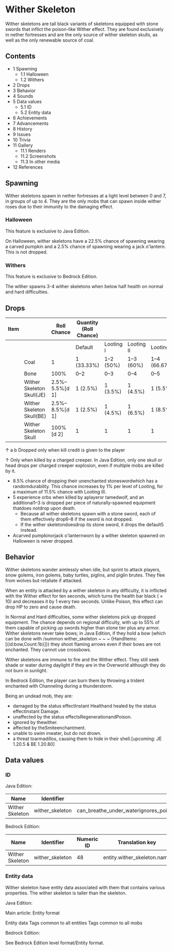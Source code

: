 # Wither Skeleton
Wither skeletons are tall black variants of skeletons equipped with stone swords that inflict the poison-like Wither effect. They are found exclusively in nether fortresses and are the only source of wither skeleton skulls, as well as the only renewable source of coal.

## Contents
- 1 Spawning
	- 1.1 Halloween
	- 1.2 Withers
- 2 Drops
- 3 Behavior
- 4 Sounds
- 5 Data values
	- 5.1 ID
	- 5.2 Entity data
- 6 Achievements
- 7 Advancements
- 8 History
- 9 Issues
- 10 Trivia
- 11 Gallery
	- 11.1 Renders
	- 11.2 Screenshots
	- 11.3 In other media
- 12 References

## Spawning
Wither skeletons spawn in nether fortresses at a light level between 0 and 7, in groups of up to 4. They are the only mobs that can spawn inside wither roses due to their immunity to the damaging effect.

### Halloween

  

This feature is exclusive to  Java Edition. 


On Halloween, wither skeletons have a 22.5% chance of spawning wearing a carved pumpkin and a 2.5% chance of spawning wearing a jack o'lantern. This is not dropped.

### Withers

  

This feature is exclusive to  Bedrock Edition. 


The wither spawns 3-4 wither skeletons when below half health on normal and hard difficulties.

## Drops
| Item |                           | Roll Chance    | Quantity (Roll Chance) |           |            |              |
|------|---------------------------|----------------|------------------------|-----------|------------|--------------|
|      |                           |                | Default                | Looting I | Looting II | Looting III  |
|      | Coal                      | 1              | 1 (33.33%)             | 1–2 (50%) | 1–3 (60%)  | 1–4 (66.67%) |
|      | Bone                      | 100%           | 0–2                    | 0–3       | 0–4        | 0–5          |
|      | Wither Skeleton Skull(JE) | 2.5%–5.5%[d 1] | 1 (2.5%)               | 1 (3.5%)  | 1 (4.5%)   | 1 (5.5%)     |
|      | Wither Skeleton Skull(BE) | 2.5%–8.5%[d 1] | 1 (2.5%)               | 1 (4.5%)  | 1 (6.5%)   | 1 (8.5%)     |
|      | Wither Skeleton Skull     | 100%[d 2]      | 1                      | 1         | 1          | 1            |


↑ a b Dropped only when kill credit is given to the player

↑ Only when killed by a charged creeper. In Java Edition, only one skull or head drops per charged creeper explosion, even if multiple mobs are killed by it.


- 8.5% chance of dropping their unenchanted stoneswordwhich has a randomdurability. This chance increases by 1% per level of Looting, for a maximum of 11.5% chance with Looting III.
- 5 experience orbs when killed by aplayeror tamedwolf, and an additional1–3 is dropped per piece of naturally-spawned equipment thatdoes notdrop upon death.
	- Because all wither skeletons spawn with a stone sword, each of them effectively drop6–8 if the sword is not dropped.
	- If the wither skeletondoesdrop its stone sword, it drops the default5 instead.
- Acarved pumpkinorjack o'lanternworn by a wither skeleton spawned on Halloween is never dropped.

## Behavior
Wither skeletons wander aimlessly when idle, but sprint to attack players, snow golems, iron golems, baby turtles, piglins, and piglin brutes. They flee from wolves but retaliate if attacked. 

When an entity is attacked by a wither skeleton in any difficulty, it is inflicted with the Wither effect for ten seconds, which turns the health bar black ( × 10) and decreases it by 1 every two seconds. Unlike Poison, this effect can drop HP to zero and cause death.

In Normal and Hard difficulties, some wither skeletons pick up dropped equipment. The chance depends on regional difficulty, with up to 55% of them capable of picking up swords higher than stone tier plus any armor. Wither skeletons never take bows; in Java Edition, if they hold a bow (which can be done with /summon wither_skeleton ~ ~ ~ {HandItems:[{id:bow,Count:1b}]}) they shoot flaming arrows even if their bows are not enchanted. They cannot use crossbows.

Wither skeletons are immune to fire and the Wither effect. They still seek shade or water during daylight if they are in the Overworld although they do not burn in sunlight.

In Bedrock Edition, the player can burn them by throwing a trident enchanted with Channeling during a thunderstorm.

Being an undead mob, they are: 

- damaged by the status effectInstant Healthand healed by the status effectInstant Damage.
- unaffected by the status effectsRegenerationandPoison.
- ignored by thewither.
- affected by theSmiteenchantment.
- unable to swim inwater, but do not drown.
- a threat toarmadillos, causing them to hide in their shell.‌[upcoming: JE 1.20.5 & BE 1.20.80]

## Data values
### ID
Java Edition:

| Name            | Identifier      | Entity tags                                                                                           | Translation key                  |
|-----------------|-----------------|-------------------------------------------------------------------------------------------------------|----------------------------------|
| Wither Skeleton | wither_skeleton | can_breathe_under_waterignores_poison_and_regeninverted_healing_and_harmskeletonsundeadwither_friends | entity.minecraft.wither_skeleton |

Bedrock Edition:

| Name            | Identifier      | Numeric ID | Translation key             |
|-----------------|-----------------|------------|-----------------------------|
| Wither Skeleton | wither_skeleton | 48         | entity.wither_skeleton.name |

### Entity data
Wither skeleton have entity data associated with them that contains various properties. The wither skeleton is taller than the skeleton.

Java Edition:

Main article: Entity format

 Entity data
Tags common to all entities
Tags common to all mobs

Bedrock Edition:

See Bedrock Edition level format/Entity format.

